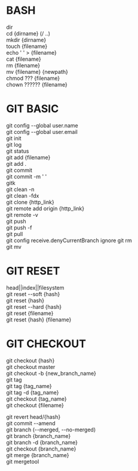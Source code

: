﻿# BASH  
dir  
cd {dirname} (/ ..)  
mkdir {dirname}  
touch {filename}  
echo ' ' > {filename}  
cat {filename}  
rm {filename}  
mv {filename} {newpath}  
chmod ??? {filename}  
chown ?????? {filename}  
  
# GIT BASIC  
git config --global user.name  
git config --global user.email  
git init  
git log  
git status  
git add {filename}  
git add .  
git commit  
git commit -m ' '  
gitk  
git clean -n  
git clean -fdx  
git clone {http_link}  
git remote add origin {http_link}  
git remote -v  
git push  
git push -f  
git pull  
git config receive.denyCurrentBranch ignore
git rm  
git mv  
  
# GIT RESET  
head||index||filesystem  
git reset --soft {hash}  
git reset {hash}  
git reset --hard {hash}  
git reset {filename}  
git reset {hash} {filename}  
  
# GIT CHECKOUT  
git checkout {hash}  
git checkout master  
git checkout -b {new_branch_name}  
git tag  
git tag {tag_name}  
git tag -d {tag_name}  
git checkout {tag_name}  
git checkout {filename}  
  
git revert head/{hash}  
git commit --amend  
git branch (--merged, --no-merged)  
git branch {branch_name}  
git branch -d {branch_name}  
git checkout {branch_name}  
git merge {branch_name}  
git mergetool  